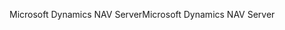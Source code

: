 <span data-ttu-id="46bc7-101">Microsoft Dynamics NAV Server</span><span class="sxs-lookup"><span data-stu-id="46bc7-101">Microsoft Dynamics NAV Server</span></span>